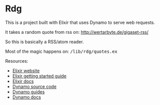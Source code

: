 # Rdg

This is a project built with Elixir that uses Dynamo to serve web requests.

It takes a random quote from rss on: http://wertarbyte.de/gigaset-rss/


So this is basically a RSS/atom reader.

Most of the magic happens on: <tt>/lib/rdg/quotes.ex</tt>

Resources:

* [Elixir website](http://elixir-lang.org/)
* [Elixir getting started guide](http://elixir-lang.org/getting_started/1.html)
* [Elixir docs](http://elixir-lang.org/docs)
* [Dynamo source code](https://github.com/elixir-lang/dynamo)
* [Dynamo guides](https://github.com/elixir-lang/dynamo#learn-more)
* [Dynamo docs](http://elixir-lang.org/docs/dynamo)

